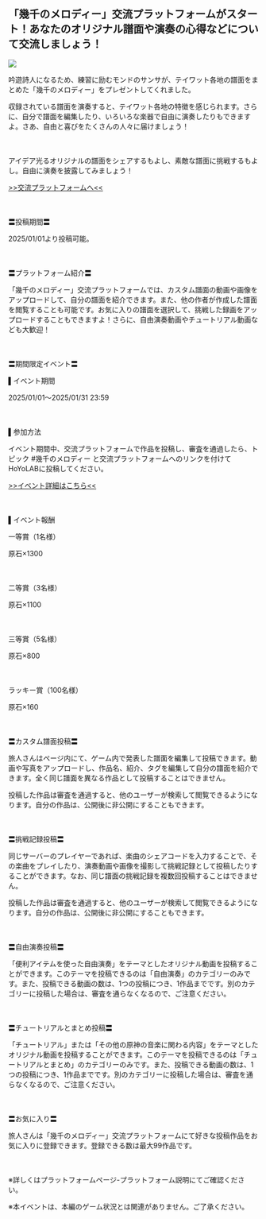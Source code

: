 ## 「幾千のメロディー」交流プラットフォームがスタート！あなたのオリジナル譜面や演奏の心得などについて交流しましょう！
<img src="https://sdk.hoyoverse.com/upload/ann/2024/12/17/d26daeb6e4009be48a929b83bde5a714_3831755680655899487.png">
<p style="white-space: pre-wrap;">吟遊詩人になるため、練習に励むモンドのサンサが、テイワット各地の譜面をまとめた「幾千のメロディー」をプレゼントしてくれました。</p><p style="white-space: pre-wrap;">収録されている譜面を演奏すると、テイワット各地の特徴を感じられます。さらに、自分で譜面を編集したり、いろいろな楽器で自由に演奏したりもできますよ。さあ、自由と喜びをたくさんの人々に届けましょう！</p><p style="white-space: pre-wrap; min-height: 1.5em;"></p><p style="white-space: pre-wrap;">アイデア光るオリジナルの譜面をシェアするもよし、素敵な譜面に挑戦するもよし。自由に演奏を披露してみましょう！</p><p style="white-space: pre-wrap;"><a href="javascript:miHoYoGameJSSDK.openInBrowser('https://act.hoyoverse.com/ys/event/ugc-music-stable/index.html?game_biz=hk4e_global&sign_type=2&auth_appid=musicugc&authkey_ver=1&utm_source=ingame&utm_medium=notice');" data-type="a" link-type="game_outer" rel="noopener noreferrer nofollow">>>交流プラットフォームへ<<</a></p><p style="white-space: pre-wrap; min-height: 1.5em;"></p><p style="white-space: pre-wrap;">〓投稿期間〓</p><p style="white-space: pre-wrap;">2025/01/01より投稿可能。</p><p style="white-space: pre-wrap; min-height: 1.5em;"></p><p style="white-space: pre-wrap;">〓プラットフォーム紹介〓</p><p style="white-space: pre-wrap;">「幾千のメロディー」交流プラットフォームでは、カスタム譜面の動画や画像をアップロードして、自分の譜面を紹介できます。また、他の作者が作成した譜面を閲覧することも可能です。お気に入りの譜面を選択して、挑戦した録画をアップロードすることもできますよ！さらに、自由演奏動画やチュートリアル動画なども大歓迎！</p><p style="white-space: pre-wrap; min-height: 1.5em;"></p><p style="white-space: pre-wrap;">〓期間限定イベント〓</p><p style="white-space: pre-wrap;">▌イベント期間</p><p style="white-space: pre-wrap;">2025/01/01～<t class="t_gl" contenteditable="false">2025/01/31 23:59</t></p><p style="white-space: pre-wrap; min-height: 1.5em;"></p><p style="white-space: pre-wrap;">▌参加方法</p><p style="white-space: pre-wrap;">イベント期間中、交流プラットフォームで作品を投稿し、審査を通過したら、トピック #幾千のメロディー と交流プラットフォームへのリンクを付けてHoYoLABに投稿してください。</p><p style="white-space: pre-wrap;"><a href="javascript:miHoYoGameJSSDK.openInBrowser('https://www.hoyolab.com/article/36006749');" data-type="a" link-type="game_outer" rel="noopener noreferrer nofollow">>>イベント詳細はこちら<<</a></p><p style="white-space: pre-wrap; min-height: 1.5em;"></p><p style="white-space: pre-wrap;">▌イベント報酬</p><p style="white-space: pre-wrap;">一等賞（1名様）</p><p style="white-space: pre-wrap;">原石×1300</p><p style="white-space: pre-wrap; min-height: 1.5em;"></p><p style="white-space: pre-wrap;">二等賞（3名様）</p><p style="white-space: pre-wrap;">原石×1100</p><p style="white-space: pre-wrap; min-height: 1.5em;"></p><p style="white-space: pre-wrap;">三等賞（5名様）</p><p style="white-space: pre-wrap;">原石×800</p><p style="white-space: pre-wrap; min-height: 1.5em;"></p><p style="white-space: pre-wrap;">ラッキー賞（100名様）</p><p style="white-space: pre-wrap;">原石×160</p><p style="white-space: pre-wrap; min-height: 1.5em;"></p><p style="white-space: pre-wrap;">〓カスタム譜面投稿〓</p><p style="white-space: pre-wrap;">旅人さんはページ内にて、ゲーム内で発表した譜面を編集して投稿できます。動画や写真をアップロードし、作品名、紹介、タグを編集して自分の譜面を紹介できます。全く同じ譜面を異なる作品として投稿することはできません。</p><p style="white-space: pre-wrap;">投稿した作品は審査を通過すると、他のユーザーが検索して閲覧できるようになります。自分の作品は、公開後に非公開にすることもできます。</p><p style="white-space: pre-wrap; min-height: 1.5em;"></p><p style="white-space: pre-wrap;">〓挑戦記録投稿〓</p><p style="white-space: pre-wrap;">同じサーバーのプレイヤーであれば、楽曲のシェアコードを入力することで、その楽曲をプレイしたり、演奏動画や画像を撮影して挑戦記録として投稿したりすることができます。なお、同じ譜面の挑戦記録を複数回投稿することはできません。</p><p style="white-space: pre-wrap;">投稿した作品は審査を通過すると、他のユーザーが検索して閲覧できるようになります。自分の作品は、公開後に非公開にすることもできます。</p><p style="white-space: pre-wrap; min-height: 1.5em;"></p><p style="white-space: pre-wrap;">〓自由演奏投稿〓</p><p style="white-space: pre-wrap;">「便利アイテムを使った自由演奏」をテーマとしたオリジナル動画を投稿することができます。このテーマを投稿できるのは「自由演奏」のカテゴリーのみです。また、投稿できる動画の数は、1つの投稿につき、1作品までです。別のカテゴリーに投稿した場合は、審査を通らなくなるので、ご注意ください。</p><p style="white-space: pre-wrap; min-height: 1.5em;"></p><p style="white-space: pre-wrap;">〓チュートリアルとまとめ投稿〓</p><p style="white-space: pre-wrap;">「チュートリアル」または「その他の原神の音楽に関わる内容」をテーマとしたオリジナル動画を投稿することができます。このテーマを投稿できるのは「チュートリアルとまとめ」のカテゴリーのみです。また、投稿できる動画の数は、1つの投稿につき、1作品までです。別のカテゴリーに投稿した場合は、審査を通らなくなるので、ご注意ください。</p><p style="white-space: pre-wrap; min-height: 1.5em;"></p><p style="white-space: pre-wrap;">〓お気に入り〓</p><p style="white-space: pre-wrap;">旅人さんは「幾千のメロディー」交流プラットフォームにて好きな投稿作品をお気に入りに登録できます。登録できる数は最大99作品です。</p><p style="white-space: pre-wrap; min-height: 1.5em;"></p><p style="white-space: pre-wrap;">※詳しくはプラットフォームページ-プラットフォーム説明にてご確認ください。</p><p style="white-space: pre-wrap;">※本イベントは、本編のゲーム状況とは関連がありません。ご了承ください。</p><p style="white-space: pre-wrap; min-height: 1.5em;"></p><p style="white-space: pre-wrap; min-height: 1.5em;"></p>

